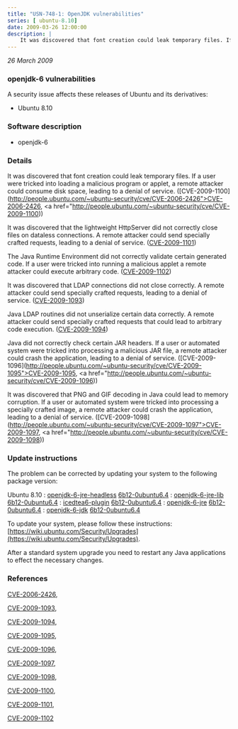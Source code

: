 ```yaml
---
title: "USN-748-1: OpenJDK vulnerabilities"
series: [ ubuntu-8.10]
date: 2009-03-26 12:00:00
description: |
    It was discovered that font creation could leak temporary files. If a user were tricked into loading a malicious program or applet, a remote attacker could consume disk space, leading to a denial of service. ([CVE-2009-1100](http://people.ubuntu.com/~ubuntu-security/cve/CVE-2006-2426">CVE-2006-2426</a>, <a href="http://people.ubuntu.com/~ubuntu-security/cve/CVE-2009-1100))
--- 
```

 
 

*26 March 2009*

### openjdk-6 vulnerabilities

A security issue affects these releases of Ubuntu and its derivatives:

* Ubuntu 8.10

### Software description

* openjdk-6 

### Details

It was discovered that font creation could leak temporary files. If a user were tricked into loading a malicious program or applet, a remote attacker could consume disk space, leading to a denial of service. ([CVE-2009-1100](http://people.ubuntu.com/~ubuntu-security/cve/CVE-2006-2426">CVE-2006-2426</a>, <a href="http://people.ubuntu.com/~ubuntu-security/cve/CVE-2009-1100))

It was discovered that the lightweight HttpServer did not correctly close files on dataless connections. A remote attacker could send specially crafted requests, leading to a denial of service. ([CVE-2009-1101](http://people.ubuntu.com/~ubuntu-security/cve/CVE-2009-1101))

The Java Runtime Environment did not correctly validate certain generated code. If a user were tricked into running a malicious applet a remote attacker could execute arbitrary code. ([CVE-2009-1102](http://people.ubuntu.com/~ubuntu-security/cve/CVE-2009-1102))

It was discovered that LDAP connections did not close correctly. A remote attacker could send specially crafted requests, leading to a denial of service. ([CVE-2009-1093](http://people.ubuntu.com/~ubuntu-security/cve/CVE-2009-1093))

Java LDAP routines did not unserialize certain data correctly. A remote attacker could send specially crafted requests that could lead to arbitrary code execution. ([CVE-2009-1094](http://people.ubuntu.com/~ubuntu-security/cve/CVE-2009-1094))

Java did not correctly check certain JAR headers. If a user or automated system were tricked into processing a malicious JAR file, a remote attacker could crash the application, leading to a denial of service. ([CVE-2009-1096](http://people.ubuntu.com/~ubuntu-security/cve/CVE-2009-1095">CVE-2009-1095</a>, <a href="http://people.ubuntu.com/~ubuntu-security/cve/CVE-2009-1096))

It was discovered that PNG and GIF decoding in Java could lead to memory corruption. If a user or automated system were tricked into processing a specially crafted image, a remote attacker could crash the application, leading to a denial of service. ([CVE-2009-1098](http://people.ubuntu.com/~ubuntu-security/cve/CVE-2009-1097">CVE-2009-1097</a>, <a href="http://people.ubuntu.com/~ubuntu-security/cve/CVE-2009-1098)) 

### Update instructions

The problem can be corrected by updating your system to the following package version:

Ubuntu 8.10
 : [openjdk-6-jre-headless](https://launchpad.net/ubuntu/+source/openjdk-6) <span> [6b12-0ubuntu6.4](https://launchpad.net/ubuntu/+source/openjdk-6/6b12-0ubuntu6.4) </span> 
 : [openjdk-6-jre-lib](https://launchpad.net/ubuntu/+source/openjdk-6) <span> [6b12-0ubuntu6.4](https://launchpad.net/ubuntu/+source/openjdk-6/6b12-0ubuntu6.4) </span> 
 : [icedtea6-plugin](https://launchpad.net/ubuntu/+source/openjdk-6) <span> [6b12-0ubuntu6.4](https://launchpad.net/ubuntu/+source/openjdk-6/6b12-0ubuntu6.4) </span> 
 : [openjdk-6-jre](https://launchpad.net/ubuntu/+source/openjdk-6) <span> [6b12-0ubuntu6.4](https://launchpad.net/ubuntu/+source/openjdk-6/6b12-0ubuntu6.4) </span> 
 : [openjdk-6-jdk](https://launchpad.net/ubuntu/+source/openjdk-6) <span> [6b12-0ubuntu6.4](https://launchpad.net/ubuntu/+source/openjdk-6/6b12-0ubuntu6.4) </span> 

To update your system, please follow these instructions: [https://wiki.ubuntu.com/Security/Upgrades](https://wiki.ubuntu.com/Security/Upgrades).

After a standard system upgrade you need to restart any Java applications to effect the necessary changes. 

### References

 
 [CVE-2006-2426](http://people.ubuntu.com/~ubuntu-security/cve/CVE-2006-2426), 

 [CVE-2009-1093](http://people.ubuntu.com/~ubuntu-security/cve/CVE-2009-1093), 

 [CVE-2009-1094](http://people.ubuntu.com/~ubuntu-security/cve/CVE-2009-1094), 

 [CVE-2009-1095](http://people.ubuntu.com/~ubuntu-security/cve/CVE-2009-1095), 

 [CVE-2009-1096](http://people.ubuntu.com/~ubuntu-security/cve/CVE-2009-1096), 

 [CVE-2009-1097](http://people.ubuntu.com/~ubuntu-security/cve/CVE-2009-1097), 

 [CVE-2009-1098](http://people.ubuntu.com/~ubuntu-security/cve/CVE-2009-1098), 

 [CVE-2009-1100](http://people.ubuntu.com/~ubuntu-security/cve/CVE-2009-1100), 

 [CVE-2009-1101](http://people.ubuntu.com/~ubuntu-security/cve/CVE-2009-1101), 

 [CVE-2009-1102](http://people.ubuntu.com/~ubuntu-security/cve/CVE-2009-1102)
 

